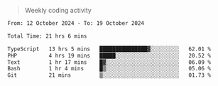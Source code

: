 > Weekly coding activity
<!--START_SECTION:waka-->

```txt
From: 12 October 2024 - To: 19 October 2024

Total Time: 21 hrs 6 mins

TypeScript   13 hrs 5 mins   ███████████████▓░░░░░░░░░   62.01 %
PHP          4 hrs 19 mins   █████░░░░░░░░░░░░░░░░░░░░   20.52 %
Text         1 hr 17 mins    █▓░░░░░░░░░░░░░░░░░░░░░░░   06.09 %
Bash         1 hr 4 mins     █▒░░░░░░░░░░░░░░░░░░░░░░░   05.06 %
Git          21 mins         ▒░░░░░░░░░░░░░░░░░░░░░░░░   01.73 %
```

<!--END_SECTION:waka-->
